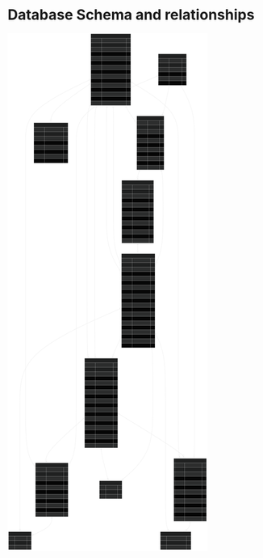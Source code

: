 # Database Schema and relationships

<img src='../config/database_diagram.svg' placeholder='database relationships image' />